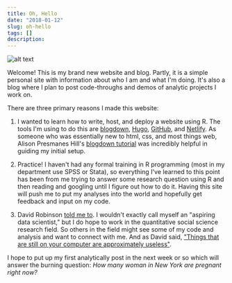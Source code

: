 ```yaml
---
title: Oh, Hello
date: "2018-01-12"
slug: oh-hello
tags: []
description:
---
```


![alt text](/img/ohhello.gif "Oh, Hello")

Welcome! This is my brand new website and blog. Partly, it is a simple personal site with information about who I am and what I'm doing. It's also a blog where I plan to post code-throughs and demos of analytic projects I work on.

There are three primary reasons I made this website:

1. I wanted to learn how to write, host, and deploy a website using R. The tools I'm using to do this are [blogdown](https://bookdown.org/yihui/blogdown/), [Hugo](https://gohugo.io/), [GitHub](https://github.com/mfherman/mattherman), and [Netlify](https://www.netlify.com/). As someone who was essentially new to html, css, and most things web, Alison Presmanes Hill's [blogdown tutorial](https://alison.rbind.io/post/up-and-running-with-blogdown/) was incredibly helpful in guiding my initial setup.

2. Practice! I haven't had any formal training in R programming (most in my department use SPSS or Stata), so everything I've learned to this point has been from me trying to answer some research question using R and then reading and googling until I figure out how to do it. Having this site will push me to put my analyses into the world and hopefully get feedback and input on my code.

3. David Robinson [told me to](http://varianceexplained.org/r/start-blog/). I wouldn't exactly call myself an "aspiring data scientist," but I do hope to work in the quantitative social science research field. So others in the field might see some of my code and analysis and want to connect with me. And as David said, ["Things that are still on your computer are approximately useless"](https://twitter.com/AmeliaMN/status/926509282874585089).

I hope to put up my first analytically post in the next week or so which will answer the burning question: *How many woman in New York are pregnant right now?*